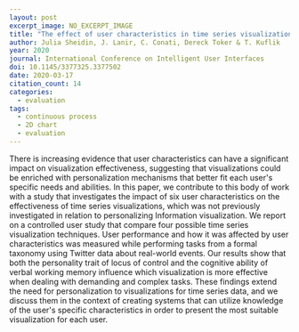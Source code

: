 ```yaml
---
layout: post
excerpt_image: NO_EXCERPT_IMAGE
title: "The effect of user characteristics in time series visualizations"
author: Julia Sheidin, J. Lanir, C. Conati, Dereck Toker & T. Kuflik
year: 2020
journal: International Conference on Intelligent User Interfaces
doi: 10.1145/3377325.3377502
date: 2020-03-17
citation_count: 14
categories:
  - evaluation
tags:
  - continuous process
  - 2D chart
  - evaluation
---
```

There is increasing evidence that user characteristics can have a significant impact on visualization effectiveness, suggesting that visualizations could be enriched with personalization mechanisms that better fit each user's specific needs and abilities. In this paper, we contribute to this body of work with a study that investigates the impact of six user characteristics on the effectiveness of time series visualizations, which was not previously investigated in relation to personalizing Information visualization. We report on a controlled user study that compare four possible time series visualization techniques. User performance and how it was affected by user characteristics was measured while performing tasks from a formal taxonomy using Twitter data about real-world events. Our results show that both the personality trait of locus of control and the cognitive ability of verbal working memory influence which visualization is more effective when dealing with demanding and complex tasks. These findings extend the need for personalization to visualizations for time series data, and we discuss them in the context of creating systems that can utilize knowledge of the user's specific characteristics in order to present the most suitable visualization for each user.
